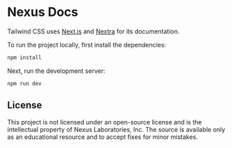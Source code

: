 # Nexus Docs

Tailwind CSS uses [Next.js](https://nextjs.org/) and [Nextra](https://nextra.site/) for its documentation.

To run the project locally, first install the dependencies:

```bash
npm install
```

Next, run the development server:

```bash
npm run dev
```

## License

This project is not licensed under an open-source license and is the intellectual property of Nexus Laboratories, Inc. The source is available only as an educational resource and to accept fixes for minor mistakes.
